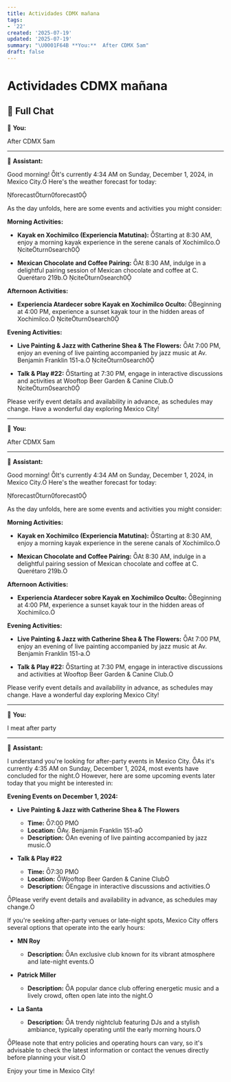 ```yaml
---
title: Actividades CDMX mañana
tags:
- '22'
created: '2025-07-19'
updated: '2025-07-19'
summary: "\U0001F64B **You:**  After CDMX 5am"
draft: false
---
```


# Actividades CDMX mañana

## 🧠 Full Chat

🙋 **You:**

After CDMX 5am

---

🤖 **Assistant:**

Good morning! It's currently 4:34 AM on Sunday, December 1, 2024, in Mexico City. Here's the weather forecast for today:

forecastturn0forecast0

As the day unfolds, here are some events and activities you might consider:

**Morning Activities:**

- **Kayak en Xochimilco (Experiencia Matutina):** Starting at 8:30 AM, enjoy a morning kayak experience in the serene canals of Xochimilco. citeturn0search0

- **Mexican Chocolate and Coffee Pairing:** At 8:30 AM, indulge in a delightful pairing session of Mexican chocolate and coffee at C. Querétaro 219b. citeturn0search0

**Afternoon Activities:**

- **Experiencia Atardecer sobre Kayak en Xochimilco Oculto:** Beginning at 4:00 PM, experience a sunset kayak tour in the hidden areas of Xochimilco. citeturn0search0

**Evening Activities:**

- **Live Painting & Jazz with Catherine Shea & The Flowers:** At 7:00 PM, enjoy an evening of live painting accompanied by jazz music at Av. Benjamín Franklin 151-a. citeturn0search0

- **Talk & Play #22:** Starting at 7:30 PM, engage in interactive discussions and activities at Wooftop Beer Garden & Canine Club. citeturn0search0

Please verify event details and availability in advance, as schedules may change. Have a wonderful day exploring Mexico City!

---

🙋 **You:**

After CDMX 5am

---

🤖 **Assistant:**

Good morning! It's currently 4:34 AM on Sunday, December 1, 2024, in Mexico City. Here's the weather forecast for today:

forecastturn0forecast0

As the day unfolds, here are some events and activities you might consider:

**Morning Activities:**

- **Kayak en Xochimilco (Experiencia Matutina):** Starting at 8:30 AM, enjoy a morning kayak experience in the serene canals of Xochimilco.

- **Mexican Chocolate and Coffee Pairing:** At 8:30 AM, indulge in a delightful pairing session of Mexican chocolate and coffee at C. Querétaro 219b.

**Afternoon Activities:**

- **Experiencia Atardecer sobre Kayak en Xochimilco Oculto:** Beginning at 4:00 PM, experience a sunset kayak tour in the hidden areas of Xochimilco.

**Evening Activities:**

- **Live Painting & Jazz with Catherine Shea & The Flowers:** At 7:00 PM, enjoy an evening of live painting accompanied by jazz music at Av. Benjamín Franklin 151-a.

- **Talk & Play #22:** Starting at 7:30 PM, engage in interactive discussions and activities at Wooftop Beer Garden & Canine Club.

Please verify event details and availability in advance, as schedules may change. Have a wonderful day exploring Mexico City!

---

🙋 **You:**

I meat after party

---

🤖 **Assistant:**

I understand you're looking for after-party events in Mexico City. As it's currently 4:35 AM on Sunday, December 1, 2024, most events have concluded for the night. However, here are some upcoming events later today that you might be interested in:

**Evening Events on December 1, 2024:**

- **Live Painting & Jazz with Catherine Shea & The Flowers**
  - **Time:** 7:00 PM
  - **Location:** Av. Benjamín Franklin 151-a
  - **Description:** An evening of live painting accompanied by jazz music.

- **Talk & Play #22**
  - **Time:** 7:30 PM
  - **Location:** Wooftop Beer Garden & Canine Club
  - **Description:** Engage in interactive discussions and activities.

Please verify event details and availability in advance, as schedules may change.

If you're seeking after-party venues or late-night spots, Mexico City offers several options that operate into the early hours:

- **MN Roy**
  - **Description:** An exclusive club known for its vibrant atmosphere and late-night events.

- **Patrick Miller**
  - **Description:** A popular dance club offering energetic music and a lively crowd, often open late into the night.

- **La Santa**
  - **Description:** A trendy nightclub featuring DJs and a stylish ambiance, typically operating until the early morning hours.

Please note that entry policies and operating hours can vary, so it's advisable to check the latest information or contact the venues directly before planning your visit.

Enjoy your time in Mexico City!